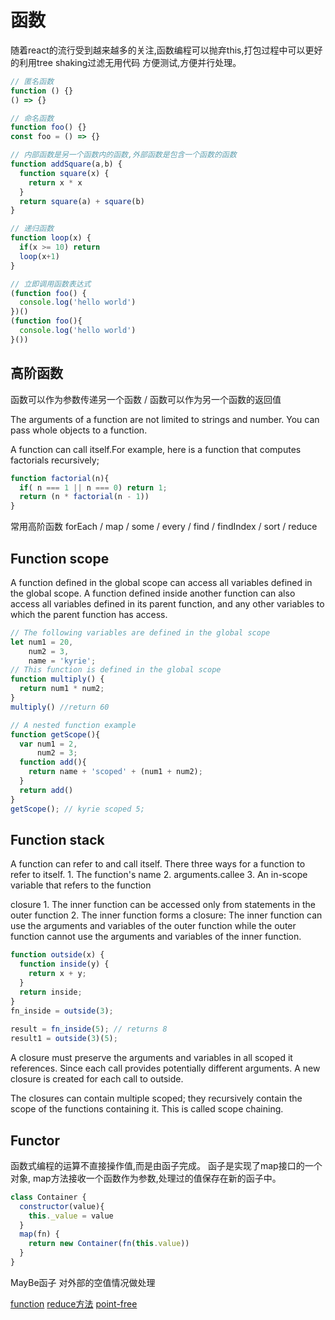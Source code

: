 # 函数

  随着react的流行受到越来越多的关注,函数编程可以抛弃this,打包过程中可以更好的利用tree shaking过滤无用代码
  方便测试,方便并行处理。
```js
// 匿名函数
function () {}
() => {}

// 命名函数
function foo() {}
const foo = () => {}

// 内部函数是另一个函数内的函数,外部函数是包含一个函数的函数
function addSquare(a,b) {
  function square(x) {
    return x * x
  }
  return square(a) + square(b)
}

// 递归函数
function loop(x) {
  if(x >= 10) return
  loop(x+1)
}

// 立即调用函数表达式
(function foo() {
  console.log('hello world')
})()
(function foo(){
  console.log('hello world')
}())
```
## 高阶函数

  函数可以作为参数传递另一个函数 / 函数可以作为另一个函数的返回值

  The arguments of a function are not limited to strings and number. You can pass whole 
  objects to a function.

  A function can call itself.For example, here is a function that computes factorials recursively;
```js
function factorial(n){
  if( n === 1 || n === 0) return 1;
  return (n * factorial(n - 1))
}
```
  常用高阶函数
  forEach / map / some / every / find / findIndex / sort / reduce
## Function scope

  A function defined in the global scope can access all variables defined in the global scope. A
  function defined inside another function can also access all variables defined in its parent
  function, and any other variables to which the parent function has access.
```js
// The following variables are defined in the global scope
let num1 = 20,
    num2 = 3,
    name = 'kyrie';
// This function is defined in the global scope
function multiply() {
  return num1 * num2;
}
multiply() //return 60

// A nested function example
function getScope(){
  var num1 = 2,
      num2 = 3;
  function add(){
    return name + 'scoped' + (num1 + num2);
  }
  return add()
}
getScope(); // kyrie scoped 5;
```

## Function stack

  A function can refer to and call itself. There three ways for a function to refer to itself.
    1. The function's name
    2. arguments.callee
    3. An in-scope variable that refers to the function

  closure
    1. The inner function can be accessed only from statements in the outer function
    2. The inner function forms a closure: The inner function can use the arguments and variables of the outer function
    while the outer function cannot use the arguments and variables of the inner function.
```js
function outside(x) {
  function inside(y) {
    return x + y;
  }
  return inside;
}
fn_inside = outside(3); 
                        
result = fn_inside(5); // returns 8
result1 = outside(3)(5);
```
  A closure must preserve the arguments and variables in all scoped it references. Since each call provides
  potentially different arguments. A new closure is created for each call to outside.

  The closures can contain multiple scoped; they recursively contain the scope of the functions containing it.
  This is called scope chaining.
## Functor

  函数式编程的运算不直接操作值,而是由函子完成。
  函子是实现了map接口的一个对象, map方法接收一个函数作为参数,处理过的值保存在新的函子中。
```js
class Container {
  constructor(value){
    this._value = value
  }
  map(fn) {
    return new Container(fn(this.value))
  }
}
```
  MayBe函子 对外部的空值情况做处理

[function](https://developer.mozilla.org/en-US/docs/Web/JavaScript/Guide/Functions)
[reduce方法](https://developer.mozilla.org/zh-CN/docs/orphaned/Web/JavaScript/Reference/Global_Objects/Array/Reduce)
[point-free](https://www.ruanyifeng.com/blog/2017/03/pointfree.html)